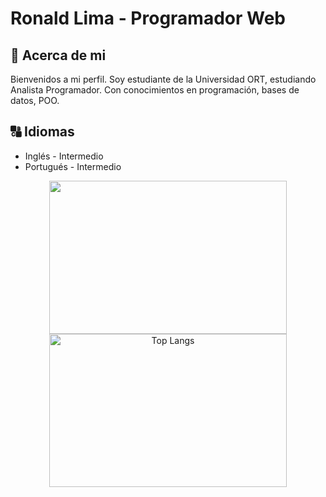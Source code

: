 # **Ronald Lima - Programador Web**

## :memo: **Acerca de mi**

Bienvenidos a mi perfil.
Soy estudiante de la Universidad ORT, estudiando Analista Programador.
Con conocimientos en programación, bases de datos, POO.
## :capital_abcd: Idiomas
* Inglés - Intermedio
* Portugués - Intermedio
<p align=center>
    <a href="https://github-readme-stats.vercel.app/api?username=Dlanor91&show_icons=true&theme=dark&count_private=true&include_all_commits=true" title="Go to Source">
        <img height=245 width=380 align="center" src="https://github-readme-stats.vercel.app/api?username=Dlanor91&show_icons=true&theme=dark&count_private=true&include_all_commits=true">
    </a>   
   <a href="https://github-readme-stats.vercel.app/api/top-langs/?username=Dlanor91&layout=compact&theme=dark">
       <img height=245 width=380 align="center" src="https://github-readme-stats.vercel.app/api/top-langs/?username=Dlanor91&layout=compact&theme=dark" alt="Top Langs" data-canonical-src="https://github-readme-stats.vercel.app/api/top-langs/?username=Dlanor91&layout=compact&theme=dark">
    </a>
</p>
